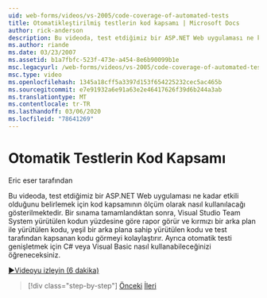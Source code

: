 ```yaml
---
uid: web-forms/videos/vs-2005/code-coverage-of-automated-tests
title: Otomatikleştirilmiş testlerin kod kapsamı | Microsoft Docs
author: rick-anderson
description: Bu videoda, test etdiğimiz bir ASP.NET Web uygulaması ne kadar etkili olduğunu belirlemek için kod kapsamının ölçüm olarak nasıl kullanılacağı gösterilmektedir. Bir testte com varsa...
ms.author: riande
ms.date: 03/23/2007
ms.assetid: b1a7fbfc-523f-473e-a454-8e6b90099b1e
msc.legacyurl: /web-forms/videos/vs-2005/code-coverage-of-automated-tests
msc.type: video
ms.openlocfilehash: 1345a18cff5a3397d153f654225232cec5ac465b
ms.sourcegitcommit: e7e91932a6e91a63e2e46417626f39d6b244a3ab
ms.translationtype: MT
ms.contentlocale: tr-TR
ms.lasthandoff: 03/06/2020
ms.locfileid: "78641269"
---
```

# <a name="code-coverage-of-automated-tests"></a>Otomatik Testlerin Kod Kapsamı

Eric eser tarafından

Bu videoda, test etdiğimiz bir ASP.NET Web uygulaması ne kadar etkili olduğunu belirlemek için kod kapsamının ölçüm olarak nasıl kullanılacağı gösterilmektedir. Bir sınama tamamlandıktan sonra, Visual Studio Team System yürütülen kodun yüzdesine göre rapor görür ve kırmızı bir arka plan ile yürütülen kodu, yeşil bir arka plana sahip yürütülen kodu ve test tarafından kapsanan kodu görmeyi kolaylaştırır. Ayrıca otomatik testi genişletmek için C# veya Visual Basic nasıl kullanabileceğinizi öğreneceksiniz.

[&#9654;Videoyu izleyin (6 dakika)](https://channel9.msdn.com/Blogs/ASP-NET-Site-Videos/code-coverage-of-automated-tests)

> [!div class="step-by-step"]
> [Önceki](measuring-the-business-value-of-ajax.md)
> [İleri](custom-extraction-rules-and-coded-web-tests.md)
